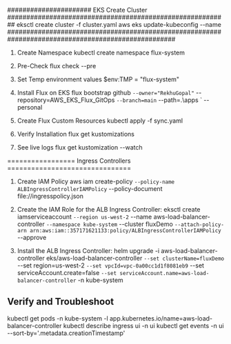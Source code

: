 ###################### EKS Create Cluster ##########################################################
eksctl create cluster -f cluster.yaml
aws eks update-kubeconfig --name <cluster name>
####################################################################################################

1. Create Namespace
kubectl create namespace flux-system

2. Pre-Check
flux check --pre

3. Set Temp environment values
$env:TMP = "flux-system"

4. Install Flux on EKS
flux bootstrap github `
  --owner="RekhuGopal" `
  --repository=AWS_EKS_Flux_GitOps `
  --branch=main `
  --path=.\apps `
  --personal

5. Create Flux Custom Resources
kubectl apply -f sync.yaml

6. Verify Installation
flux get kustomizations

7. See live logs
flux get kustomization --watch

================= Ingress Controllers ===============================
1. Create IAM Policy
aws iam create-policy `
  --policy-name ALBIngressControllerIAMPolicy `
  --policy-document file://ingresspolicy.json

2. Create the IAM Role for the ALB Ingress Controller:
eksctl create iamserviceaccount `
  --region us-west-2 `
  --name aws-load-balancer-controller `
  --namespace kube-system `
  --cluster fluxDemo `
  --attach-policy-arn arn:aws:iam::357171621133:policy/ALBIngressControllerIAMPolicy `
  --approve

3. Install the ALB Ingress Controller:
helm upgrade -i aws-load-balancer-controller eks/aws-load-balancer-controller `
  --set clusterName=fluxDemo `
  --set region=us-west-2 `
  --set vpcId=vpc-0a00cc1d1f8081eb9 `
  --set serviceAccount.create=false `
  --set serviceAccount.name=aws-load-balancer-controller `
  -n kube-system

## Verify and Troubleshoot
kubectl get pods -n kube-system -l app.kubernetes.io/name=aws-load-balancer-controller
kubectl describe ingress ui -n ui
kubectl get events -n ui --sort-by='.metadata.creationTimestamp'